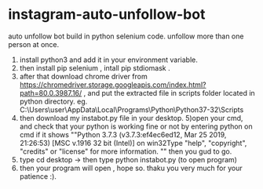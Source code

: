 # instagram-auto-unfollow-bot
auto unfollow bot build in  python selenium code. unfollow more than one person at once.


1) install python3 and add it in your environment variable.
2) then install pip selenium , intall pip stdiomask .
3) after that download chrome driver from https://chromedriver.storage.googleapis.com/index.html?path=80.0.3987.16/ , and put the extracted file in scripts folder located in python directory. eg. C:\Users\user\AppData\Local\Programs\Python\Python37-32\Scripts
4) then download my instabot.py file in your desktop.
5)open your cmd, and check that your python is working fine or not by entering python on cmd  if it shows ""Python 3.7.3 (v3.7.3:ef4ec6ed12, Mar 25 2019, 21:26:53) [MSC v.1916 32 bit (Intel)] on win32Type "help", "copyright", "credits" or "license" for more information. ""   then you gud to go.
6) type cd desktop -> then type  python instabot.py (to open program)
7) then your program will open , hope so. thaku you very much for your patience :).
